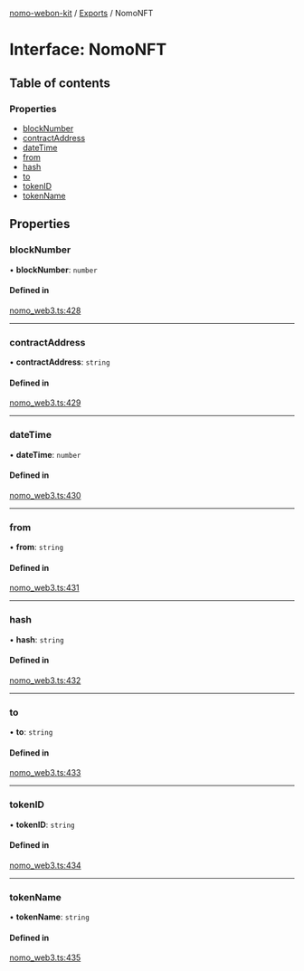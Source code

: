 [nomo-webon-kit](../README.md) / [Exports](../modules.md) / NomoNFT

# Interface: NomoNFT

## Table of contents

### Properties

- [blockNumber](NomoNFT.md#blocknumber)
- [contractAddress](NomoNFT.md#contractaddress)
- [dateTime](NomoNFT.md#datetime)
- [from](NomoNFT.md#from)
- [hash](NomoNFT.md#hash)
- [to](NomoNFT.md#to)
- [tokenID](NomoNFT.md#tokenid)
- [tokenName](NomoNFT.md#tokenname)

## Properties

### blockNumber

• **blockNumber**: `number`

#### Defined in

[nomo_web3.ts:428](https://github.com/nomo-app/nomo-webon-kit/blob/c130054/nomo-webon-kit/src/nomo_web3.ts#L428)

___

### contractAddress

• **contractAddress**: `string`

#### Defined in

[nomo_web3.ts:429](https://github.com/nomo-app/nomo-webon-kit/blob/c130054/nomo-webon-kit/src/nomo_web3.ts#L429)

___

### dateTime

• **dateTime**: `number`

#### Defined in

[nomo_web3.ts:430](https://github.com/nomo-app/nomo-webon-kit/blob/c130054/nomo-webon-kit/src/nomo_web3.ts#L430)

___

### from

• **from**: `string`

#### Defined in

[nomo_web3.ts:431](https://github.com/nomo-app/nomo-webon-kit/blob/c130054/nomo-webon-kit/src/nomo_web3.ts#L431)

___

### hash

• **hash**: `string`

#### Defined in

[nomo_web3.ts:432](https://github.com/nomo-app/nomo-webon-kit/blob/c130054/nomo-webon-kit/src/nomo_web3.ts#L432)

___

### to

• **to**: `string`

#### Defined in

[nomo_web3.ts:433](https://github.com/nomo-app/nomo-webon-kit/blob/c130054/nomo-webon-kit/src/nomo_web3.ts#L433)

___

### tokenID

• **tokenID**: `string`

#### Defined in

[nomo_web3.ts:434](https://github.com/nomo-app/nomo-webon-kit/blob/c130054/nomo-webon-kit/src/nomo_web3.ts#L434)

___

### tokenName

• **tokenName**: `string`

#### Defined in

[nomo_web3.ts:435](https://github.com/nomo-app/nomo-webon-kit/blob/c130054/nomo-webon-kit/src/nomo_web3.ts#L435)
